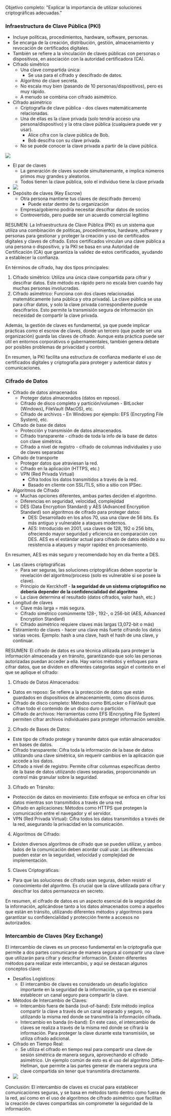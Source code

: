 Objetivo completo: "Explicar la importancia de utilizar soluciones criptográficas adecuadas."

### Infraestructura de Clave Pública (PKI)
- Incluye políticas, procedimientos, hardware, software, personas.
- Se encarga de la creación, distribución, gestión, almacenamiento y revocación de certificados digitales.
- También se refiere a la vinculación de claves públicas con personas o dispositivos, en asociación con la autoridad certificadora (CA).
- Cifrado simétrico
	- Una clave compartida única:
		- Se usa para el cifrado y descifrado de datos.
	- Algoritmo de clave secreta.
	- No escala muy bien (pasando de 10 personas/dispositivos), pero es muy rápido.
	- A menudo se combina con cifrado asimétrico.
- Cifrado asimétrico
	- Criptografía de clave pública - dos claves matemáticamente relacionadas.
	- Una de ellas es la clave privada (solo tendría acceso una persona/dispositivo) y la otra clave pública (cualquiera puede ver y usar).
		- Alice cifra con la clave pública de Bob.
		- Bob descifra con su clave privada.
	- No se puede conocer la clave privada a partir de la clave pública.

<img src=https://i.imgur.com/MnPbaod.jpeg />

- El par de claves
	- La generación de claves sucede simultanemante, e implica números primos muy grandes y aleatorios.
	- Todos tienen la clave pública, solo el individuo tiene la clave privada
- <img src=https://i.imgur.com/Cj3CmLo.jpeg />
- Depósito de claves (Key Escrow)
	- Otra persona mantiene tus claves de descifrado (tercero)
		- Puede estar dentro de tu organización
	- Empresa/gobierno podría necesitar descifrar datos de socios
	- Controvertido, pero puede ser un acuerdo comercial legítimo

RESUMEN: La Infraestructura de Clave Pública (PKI) es un sistema que utiliza una combinación de políticas, procedimientos, hardware, software y personas para gestionar y proteger la creación y uso de certificados digitales y claves de cifrado. Estos certificados vinculan una clave pública a una persona o dispositivo, y la PKI se basa en una Autoridad de Certificación (CA) que garantiza la validez de estos certificados, ayudando a establecer la confianza.

En términos de cifrado, hay dos tipos principales:
1. Cifrado simétrico: Utiliza una única clave compartida para cifrar y descifrar datos. Este método es rápido pero no escala bien cuando hay muchas personas involucradas.
2. Cifrado asimétrico: Funciona con dos claves relacionadas matemáticamente (una pública y otra privada). La clave pública se usa para cifrar datos, y solo la clave privada correspondiente puede descifrarlos. Esto permite la transmisión segura de información sin necesidad de compartir la clave privada.

Además, la gestión de claves es fundamental, ya que puede implicar prácticas como el escrow de claves, donde un tercero (que puede ser una organización) guarda las claves de cifrado. Aunque esta práctica puede ser útil en entornos corporativos o gubernamentales, también genera debate por posibles problemas de privacidad y control.

En resumen, la PKI facilita una estructura de confianza mediante el uso de certificados digitales y criptografía para proteger y autenticar datos y comunicaciones.

### Cifrado de Datos
- Cifrado de datos almacenados
	- Proteger datos almacenados (datos en reposo).
	- Cifrado de disco completo y partición/volumen - BitLocker (Windows), FileVault (MacOS), etc.
	- Cifrado de archivos - En Windows por ejemplo: EFS (Encrypting File System), etc.
- Cifrado de base de datos
	- Protección y transmisión de datos almacenados.
	- Cifrado transparente - cifrado de toda la info de la base de datos con clave simétrica.
	- Cifrado a nivel de registro - cifrado de columnas individuales y uso de claves separadas
- Cifrado de transporte
	- Proteger datos que atraviesan la red.
	- Cifrado en la aplicación (HTTPS, etc.)
	- VPN (Red Privada Virtual)
		- Cifra todos los datos transmitidos a través de la red.
		- Basado en cliente con SSL/TLS, sitio a sitio con IPSec.
- Algoritmos de Cifrado
	- Muchas opciones diferentes, ambas partes deciden el algoritmo.
	- Diferencias en seguridad, velocidad, complejidad
	- DES (Data Encryption Standard) y AES (Advanced Encryption Standard) son algoritmos de cifrado para proteger datos:
		- DES: Desarrollado en los años 70, usa una clave de 56 bits. Es más antiguo y vulnerable a ataques modernos.
		- AES: Introducido en 2001, usa claves de 128, 192 o 256 bits, ofreciendo mayor seguridad y eficiencia en comparación con DES. AES es el estándar actual para cifrado de datos debido a su resistencia a ataques y mayor rapidez en procesamiento.

En resumen, AES es más seguro y recomendado hoy en día frente a DES.
- Las claves criptográficas
	- Para ser seguras, las soluciones criptográficas deben soportar la revelación del algoritmo/proceso (solo es vulnerable si se posee la clave).
	- Principio de Kerckhoff - **la seguridad de un sistema criptográfico no debería depender de la confidencialidad del algoritmo**
	- La clave determina el resultado (datos cifrados, valor hash, etc.)
- Longitud de claves
	- Clave más larga = más segura.
	- Cifrado simétrico comúnmente 128-, 192-, o 256-bit (AES, Advanced Encryption Standard)
	- Cifrado asimétrico requiere claves más largas (3,072-bit o más)
- Estiramiento de claves - hacer una clave más fuerte cifrando los datos varias veces. Ejemplo: hash a una clave, hash el hash de una clave, y continuar.

RESUMEN: El cifrado de datos es una técnica utilizada para proteger la información almacenada y en tránsito, garantizando que solo las personas autorizadas puedan acceder a ella. Hay varios métodos y enfoques para cifrar datos, que se dividen en diferentes categorías según el contexto en el que se aplique el cifrado:

1. Cifrado de Datos Almacenados:
- Datos en reposo: Se refiere a la protección de datos que están guardados en dispositivos de almacenamiento, como discos duros.
- Cifrado de disco completo: Métodos como BitLocker o FileVault que cifran todo el contenido de un disco duro o partición.
- Cifrado de archivos: Herramientas como EFS (Encrypting File System) permiten cifrar archivos individuales para proteger información sensible.

2. Cifrado de Bases de Datos:
-  Este tipo de cifrado protege y transmite datos que están almacenados en bases de datos.
- Cifrado transparente: Cifra toda la información de la base de datos utilizando una clave simétrica, sin requerir cambios en la aplicación que accede a los datos.
- Cifrado a nivel de registro: Permite cifrar columnas específicas dentro de la base de datos utilizando claves separadas, proporcionando un control más granular sobre la seguridad.

3. Cifrado en Tránsito:
- Protección de datos en movimiento: Este enfoque se enfoca en cifrar los datos mientras son transmitidos a través de una red.
- Cifrado en aplicaciones: Métodos como HTTPS que protegen la comunicación entre el navegador y el servidor.
- VPN (Red Privada Virtual): Cifra todos los datos transmitidos a través de la red, asegurando la privacidad en la comunicación.

4. Algoritmos de Cifrado:
- Existen diversos algoritmos de cifrado que se pueden utilizar, y ambos lados de la comunicación deben acordar cuál usar. Las diferencias pueden estar en la seguridad, velocidad y complejidad de implementación.

5. Claves Criptográficas:
- Para que las soluciones de cifrado sean seguras, deben resistir el conocimiento del algoritmo. Es crucial que la clave utilizada para cifrar y descifrar los datos permanezca en secreto.

En resumen, el cifrado de datos es un aspecto esencial de la seguridad de la información, aplicándose tanto a los datos almacenados como a aquellos que están en tránsito, utilizando diferentes métodos y algoritmos para garantizar su confidencialidad y protección frente a accesos no autorizados.

### Intercambio de Claves (Key Exchange)
El intercambio de claves es un proceso fundamental en la criptografía que permite a dos partes comunicarse de manera segura al compartir una clave que utilizarán para cifrar y descifrar información. Existen diferentes métodos para realizar este intercambio, y aquí se destacan algunos conceptos clave:
- Desafíos Logísticos:
	- El intercambio de claves es considerado un desafío logístico importante en la seguridad de la información, ya que es esencial establecer un canal seguro para compartir la clave.
- Métodos de Intercambio de Claves:
	- Intercambio fuera de banda (out-of-band): Este método implica compartir la clave a través de un canal separado y seguro, no utilizando la misma red donde se transmitirá la información cifrada.
	- Intercambio en banda (in-band): En este caso, el intercambio de claves se realiza a través de la misma red donde se cifrará la información. Para proteger la clave durante esta transmisión, se utiliza cifrado adicional.
- Cifrado en Tiempo Real:
	- Se utiliza el cifrado en tiempo real para compartir una clave de sesión simétrica de manera segura, aprovechando el cifrado asimétrico. Un ejemplo común de esto es el uso del algoritmo Diffie-Hellman, que permite a las partes generar de manera segura una clave compartida sin tener que transmitirla directamente.
 - <img src=https://i.imgur.com/hN9EmnI.jpeg />

Conclusión:
El intercambio de claves es crucial para establecer comunicaciones seguras, y se basa en métodos tanto dentro como fuera de la red, así como en el uso de algoritmos de cifrado asimétrico que facilitan la creación de claves compartidas sin comprometer la seguridad de la información.
